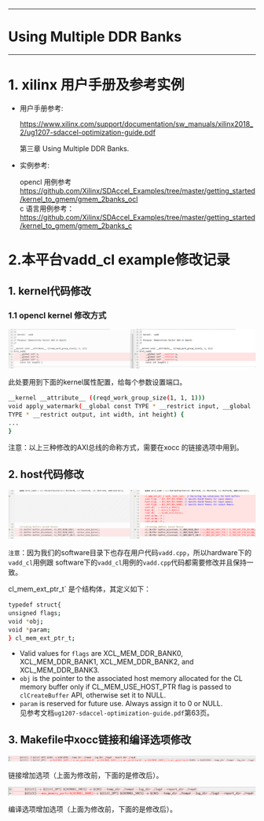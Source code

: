 -----------
# Using Multiple DDR Banks
---
# 1. xilinx 用户手册及参考实例

  - 用户手册参考:

    <https://www.xilinx.com/support/documentation/sw_manuals/xilinx2018_2/ug1207-sdaccel-optimization-guide.pdf>

    第三章 Using Multiple DDR Banks.

  - 实例参考:

    opencl 用例参考 <https://github.com/Xilinx/SDAccel_Examples/tree/master/getting_started/kernel_to_gmem/gmem_2banks_ocl>  
    c 语言用例参考：<https://github.com/Xilinx/SDAccel_Examples/tree/master/getting_started/kernel_to_gmem/gmem_2banks_c>

# 2.本平台vadd_cl example修改记录

## 1. kernel代码修改


### 1.1 opencl kernel 修改方式

![img](./media/multi_ddr_bank/by3.png)

  此处要用到下面的kernel属性配置，给每个参数设置端口。

```bash 
__kernel __attribute__ ((reqd_work_group_size(1, 1, 1)))
void apply_watermark(__global const TYPE * __restrict input, __global
TYPE * __restrict output, int width, int height) {
...
}
```

注意：以上三种修改的AXI总线的命称方式，需要在xocc 的链接选项中用到。

## 2. host代码修改
![by4](./media/multi_ddr_bank/by4.png)

`注意`：因为我们的software目录下也存在用户代码`vadd.cpp`，所以hardware下的`vadd_cl`用例跟 software下的`vadd_cl`用例的`vadd.cpp`代码都需要修改并且保持一致。

cl_mem_ext_ptr_t` 是个结构体，其定义如下：

```bash
typedef struct{
unsigned flags;
void *obj;
void *param;
} cl_mem_ext_ptr_t;
```
* Valid values for `flags` are XCL_MEM_DDR_BANK0, XCL_MEM_DDR_BANK1,
  XCL_MEM_DDR_BANK2, and XCL_MEM_DDR_BANK3.
* `obj` is the pointer to the associated host memory allocated for the CL memory buffer only if
  CL_MEM_USE_HOST_PTR flag is passed to `clCreateBuffer` API, otherwise set it to NULL.
* `param` is reserved for future use. Always assign it to 0 or NULL.  
   见参考文档`ug1207-sdaccel-optimization-guide.pdf`第63页。

## 3. Makefile中xocc链接和编译选项修改

![by6](./media/multi_ddr_bank/by6.png)

链接增加选项（上面为修改前，下面的是修改后）。

![by7](./media/multi_ddr_bank/by7.png)

编译选项增加选项（上面为修改前，下面的是修改后）。

